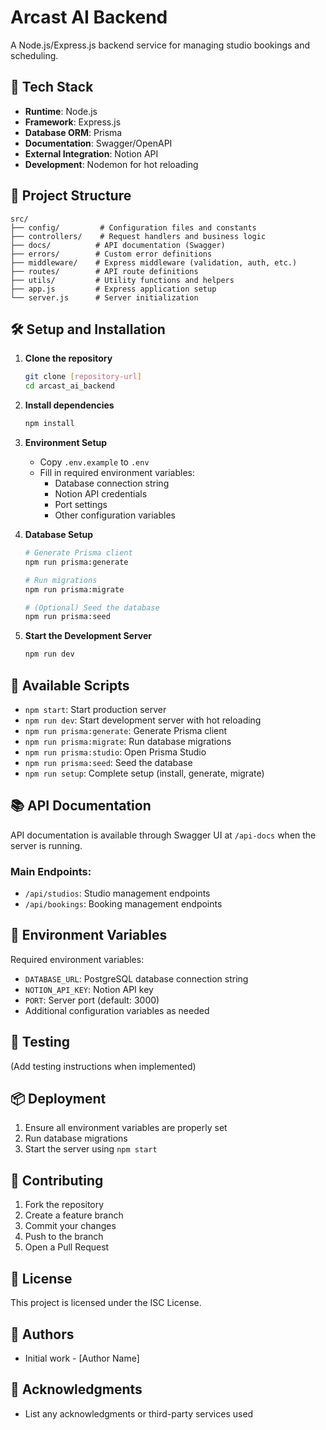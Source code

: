 # Arcast AI Backend

A Node.js/Express.js backend service for managing studio bookings and scheduling.

## 🚀 Tech Stack

- **Runtime**: Node.js
- **Framework**: Express.js
- **Database ORM**: Prisma
- **Documentation**: Swagger/OpenAPI
- **External Integration**: Notion API
- **Development**: Nodemon for hot reloading

## 📁 Project Structure

```
src/
├── config/         # Configuration files and constants
├── controllers/    # Request handlers and business logic
├── docs/          # API documentation (Swagger)
├── errors/        # Custom error definitions
├── middleware/    # Express middleware (validation, auth, etc.)
├── routes/        # API route definitions
├── utils/         # Utility functions and helpers
├── app.js         # Express application setup
└── server.js      # Server initialization
```

## 🛠️ Setup and Installation

1. **Clone the repository**
   ```bash
   git clone [repository-url]
   cd arcast_ai_backend
   ```

2. **Install dependencies**
   ```bash
   npm install
   ```

3. **Environment Setup**
   - Copy `.env.example` to `.env`
   - Fill in required environment variables:
     - Database connection string
     - Notion API credentials
     - Port settings
     - Other configuration variables

4. **Database Setup**
   ```bash
   # Generate Prisma client
   npm run prisma:generate
   
   # Run migrations
   npm run prisma:migrate
   
   # (Optional) Seed the database
   npm run prisma:seed
   ```

5. **Start the Development Server**
   ```bash
   npm run dev
   ```

## 🚦 Available Scripts

- `npm start`: Start production server
- `npm run dev`: Start development server with hot reloading
- `npm run prisma:generate`: Generate Prisma client
- `npm run prisma:migrate`: Run database migrations
- `npm run prisma:studio`: Open Prisma Studio
- `npm run prisma:seed`: Seed the database
- `npm run setup`: Complete setup (install, generate, migrate)

## 📚 API Documentation

API documentation is available through Swagger UI at `/api-docs` when the server is running.

### Main Endpoints:

- `/api/studios`: Studio management endpoints
- `/api/bookings`: Booking management endpoints

## 🔐 Environment Variables

Required environment variables:
- `DATABASE_URL`: PostgreSQL database connection string
- `NOTION_API_KEY`: Notion API key
- `PORT`: Server port (default: 3000)
- Additional configuration variables as needed

## 🧪 Testing

(Add testing instructions when implemented)

## 📦 Deployment

1. Ensure all environment variables are properly set
2. Run database migrations
3. Start the server using `npm start`

## 🤝 Contributing

1. Fork the repository
2. Create a feature branch
3. Commit your changes
4. Push to the branch
5. Open a Pull Request

## 📝 License

This project is licensed under the ISC License.

## 👥 Authors

- Initial work - [Author Name]

## 🙏 Acknowledgments

- List any acknowledgments or third-party services used 